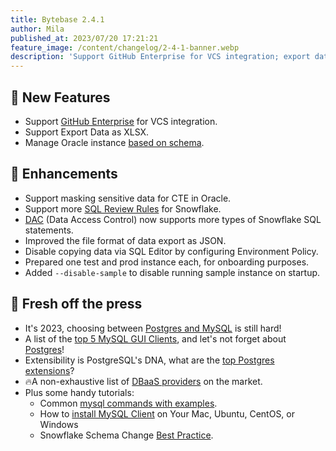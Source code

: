 ```yaml
---
title: Bytebase 2.4.1
author: Mila
published_at: 2023/07/20 17:21:21
feature_image: /content/changelog/2-4-1-banner.webp
description: 'Support GitHub Enterprise for VCS integration; export data as XLSX files; manage Oracle instance based on schema'
---
```


## 🚀 New Features

- Support [GitHub Enterprise](/docs/vcs-integration/github-enterprise/) for VCS integration.
- Support Export Data as XLSX.
- Manage Oracle instance [based on schema](/docs/get-started/instance/#oracle).

## 🎄 Enhancements

- Support masking sensitive data for CTE in Oracle.
- Support more [SQL Review Rules](/docs/sql-review/review-rules/) for Snowflake.
- [DAC](/docs/security/data-access-control/) (Data Access Control) now supports more types of Snowflake SQL statements.
- Improved the file format of data export as JSON.
- Disable copying data via SQL Editor by configuring Environment Policy.
- Prepared one test and prod instance each, for onboarding purposes.
- Added `--disable-sample` to disable running sample instance on startup.

## 📰 Fresh off the press

- It's 2023, choosing between [Postgres and MySQL](/blog/postgres-vs-mysql/) is still hard!
- A list of the [top 5 MySQL GUI Clients](/blog/top-mysql-gui-client/), and let's not forget about [Postgres](/blog/top-postgres-gui-client/)!
- Extensibility is PostgreSQL's DNA, what are the [top Postgres extensions](/blog/top-postgres-extension/)?
- 🔥A non-exhaustive list of [DBaaS providers](/blog/database-as-a-service-dbaas-provider/) on the market.
- Plus some handy tutorials:
  - Common [mysql commands with examples](/blog/top-mysql-commands-with-examples/).
  - How to [install MySQL Client](/blog/how-to-install-mysql-client-on-mac-ubuntu-centos-windows/) on Your Mac, Ubuntu, CentOS, or Windows
  - Snowflake Schema Change [Best Practice](/blog/snowflake-schema-change/).

<IncludeBlock url="/docs/get-started/install/install-upgrade"></IncludeBlock>
